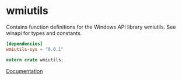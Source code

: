 # wmiutils #
Contains function definitions for the Windows API library wmiutils. See winapi for types and constants.

```toml
[dependencies]
wmiutils-sys = "0.0.1"
```

```rust
extern crate wmiutils;
```

[Documentation](https://retep998.github.io/doc/winapi/wmiutils/)
